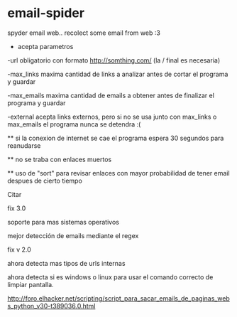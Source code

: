 email-spider
============

spyder email web..  recolect some email from web :3

* acepta parametros 

-url       obligatorio con formato  http://somthing.com/   (la / final es necesaria)

-max_links  maxima cantidad de links a analizar antes de cortar el programa y guardar

-max_emails  maxima cantidad de emails a obtener antes de finalizar el programa y guardar

-external    acepta links externos, pero si no se usa junto con max_links o max_emails el programa nunca se detendra :(


** si la conexion de internet se cae el programa espera 30 segundos para reanudarse

** no se traba con enlaces muertos

** uso de "sort" para revisar enlaces con mayor probabilidad de tener email despues de cierto tiempo 

Citar

fix 3.0

soporte para mas sistemas operativos

mejor detección de emails mediante el regex

fix v 2.0

ahora detecta mas tipos de urls internas

ahora detecta si es windows o linux para usar el comando correcto de limpiar pantalla.


http://foro.elhacker.net/scripting/script_para_sacar_emails_de_paginas_webs_python_v30-t389036.0.html
